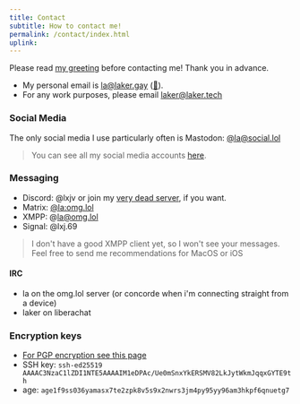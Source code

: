 ```yaml
---
title: Contact
subtitle: How to contact me!
permalink: /contact/index.html
uplink:
---
```


Please read [my greeting](greeting) before contacting me! Thank you in advance.

- My personal email is [la@laker.gay](mailto:la@laker.gay) ([🔑](/.well-known/pgp)).
- For any work purposes, please email [laker@laker.tech](mailto:laker@laker.tech)

### Social Media
The only social media I use particularly often is Mastodon: [@la@social.lol](https://social.lol/@la)

> You can see all my social media accounts [here](social).

### Messaging
- Discord: @lxjv or join my [very dead server](https://laker.tech/discord), if you want.
- Matrix: [@la:omg.lol](https://mto.vern.cc/#/@la:omg.lol)
- XMPP: @la@omg.lol
- Signal: @lxj.69
> I don't have a good XMPP client yet, so I won't see your messages. Feel free to send me recommendations for MacOS or iOS

#### IRC
- la on the omg.lol server (or concorde when i'm connecting straight from a device)
- laker on liberachat

### Encryption keys
- [For PGP encryption see this page](/contact/pgp)
- SSH key: `ssh-ed25519 AAAAC3NzaC1lZDI1NTE5AAAAIM1eDPAc/Ue0mSnxYkERSMV82LkJytWkmJqqxGYTE9th`
- age: `age1f9ss036yamasx7te2zpk8v5s9x2nwrs3jm4py95yy96am3hkpf6qnuetg7`